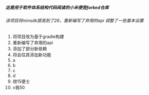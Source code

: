 ##### 这是用于软件体系结构代码阅读的小米便签forked仓库
###### 该项目将minsdk提高到了26，重新编写了弃用的api 调整了一些基本设置
1. 将项目改为基于gradle构建
2. 重新编写了弃用的api
3. 添加了部分新依赖
4. 将会往其添加新功能
5. a
6. b
7. c
8. d
9. 镑15便士
10. v我50